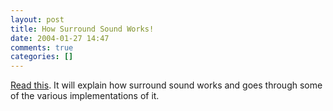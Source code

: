 ```yaml
---
layout: post
title: How Surround Sound Works!
date: 2004-01-27 14:47
comments: true
categories: []
---
```

<a href="http://electronics.howstuffworks.com/surround-sound.htm">Read this</a>. It will explain how surround sound works and goes through some of the various implementations of it.
